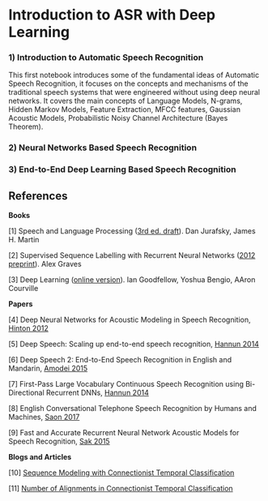Introduction to ASR with Deep Learning
======================================

### 1) Introduction to Automatic Speech Recognition

This first notebook introduces some of the fundamental ideas of Automatic Speech Recognition, it focuses on the concepts and mechanisms of the traditional speech systems that were engineered without using deep neural networks. It covers the main concepts of Language Models, N-grams, Hidden Markov Models, Feature Extraction, MFCC features, Gaussian Acoustic Models, Probabilistic Noisy Channel Architecture (Bayes Theorem).

### 2) Neural Networks Based Speech Recognition

### 3) End-to-End Deep Learning Based Speech Recognition

## References

**Books**

[1] Speech and Language Processing ([3rd ed. draft](https://web.stanford.edu/~jurafsky/slp3/)). Dan Jurafsky, James H. Martin

[2] Supervised Sequence Labelling with Recurrent Neural Networks ([2012 preprint](https://www.cs.toronto.edu/~graves/preprint.pdf)). Alex Graves

[3] Deep Learning ([online version](https://www.deeplearningbook.org/)). Ian Goodfellow, Yoshua Bengio, AAron Courville

**Papers**

[4] Deep Neural Networks for Acoustic Modeling in Speech Recognition, [Hinton 2012](https://static.googleusercontent.com/media/research.google.com/en//pubs/archive/38131.pdf)

[5] Deep Speech: Scaling up end-to-end speech recognition, [Hannun 2014](https://arxiv.org/abs/1412.5567v2)

[6] Deep Speech 2: End-to-End Speech Recognition in English and Mandarin, [Amodei 2015](https://arxiv.org/abs/1512.02595v1)

[7] First-Pass Large Vocabulary Continuous Speech Recognition using Bi-Directional Recurrent DNNs, [Hannun 2014](https://arxiv.org/abs/1408.2873v2)

[8] English Conversational Telephone Speech Recognition by Humans and Machines, [Saon 2017](https://arxiv.org/abs/1703.02136v1)

[9] Fast and Accurate Recurrent Neural Network Acoustic Models for Speech Recognition, [Sak 2015](https://arxiv.org/abs/1507.06947)

**Blogs and Articles**

[10] [Sequence Modeling with Connectionist Temporal Classification](https://distill.pub/2017/ctc/)

[11] [Number of Alignments in Connectionist Temporal Classification](https://leimao.github.io/blog/CTC-Alignment-Combinations/)
